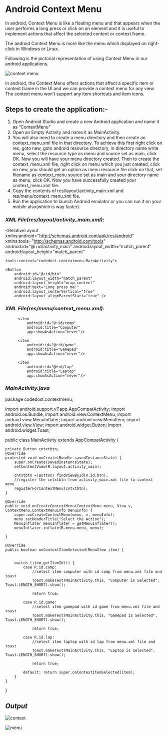 # **Android Context Menu**

In android, Context Menu is like a floating menu and that appears when the user performs a long press or click on an element and it 
is useful to implement actions that affect the selected content or context frame.

 The android Context Menu is more like the menu which displayed on right-click in Windows or Linux.

 Following is the pictorial representation of using Context Menu in our android applications.

![context menu](https://static.javatpoint.com/images/androidimages/context2.png)

In android, the Context Menu offers actions that affect a specific item or context frame in the UI and we can provide a context menu 
for any view. The context menu won’t support any item shortcuts and item icons.



## **Steps to create the application:-** 

1. Open Android Studio and create a new Android application and name it as “ContextMenu” 
2. Open an Empty Activity and name it as MainActivity.
3. You will also need to create a menu directory and then create an context_menu.xml file in that directory. To achieve this first 
right click on res, goto new, goto android resource directory, in directory name write menu, select the resource type as menu and 
source set as main, click OK. Now you will have your menu directory created. Then to create the context_menu.xml file, right click 
on menu which you just created, click on new, you should get an option as menu resource file click on that, set filename as context_menu 
source set as main and your directory name as menu, click OK. Now you have successfully created your context_menu.xml file.
4. Copy the contents of res/layout/activity_main.xml and res/menu/context_menu.xml file.
5. Run the application to launch Android emulator or you can run it on your mobile also(which is way faster).
 

 ### *XML File(res/layout/activity_main.xml):*

 <?xml version="1.0" encoding="utf-8"?>
<RelativeLayout xmlns:android="http://schemas.android.com/apk/res/android"
    xmlns:tools="http://schemas.android.com/tools"
    android:id="@+id/activity_main"
    android:layout_width="match_parent"
    android:layout_height="match_parent"

    tools:context="codedost.contextmenu.MainActivity">

    <Button
        android:id="@+id/btn"
        android:layout_width="match_parent"
        android:layout_height="wrap_content"
        android:text="Long press me!"
        android:layout_centerVertical="true"
        android:layout_alignParentStart="true" />
</RelativeLayout>


### *XML File(res/menu/context_menu.xml):*

<?xml version="1.0" encoding="utf-8"?>
<menu xmlns:android="http://schemas.android.com/apk/res/android"
    xmlns:app="http://schemas.android.com/apk/res-auto">

    <item
        android:id="@+id/comp"
        android:title="Computer"
        app:showAsAction="never"/>

    <item
        android:id="@+id/game"
        android:title="Gamepad"
        app:showAsAction="never"/>

    <item
        android:id="@+id/lap"
        android:title="Laptop"
        app:showAsAction="never"/>
</menu>


### *MainActivity.java* 

package codedost.contextmenu;

import android.support.v7.app.AppCompatActivity;
import android.os.Bundle;
import android.view.ContextMenu;
import android.view.MenuInflater;
import android.view.MenuItem;
import android.view.View;
import android.widget.Button;
import android.widget.Toast;

public class MainActivity extends AppCompatActivity {

    private Button cntxtbtn;
    @Override
    protected void onCreate(Bundle savedInstanceState) {
        super.onCreate(savedInstanceState);
        setContentView(R.layout.activity_main);

        cntxtbtn =(Button) findViewById(R.id.btn);
        //register the cntxtbtn from activity_main.xml file to context menu
        registerForContextMenu(cntxtbtn);
    }

    @Override
    public void onCreateContextMenu(ContextMenu menu, View v, ContextMenu.ContextMenuInfo menuInfo) {
        super.onCreateContextMenu(menu, v, menuInfo);
        menu.setHeaderTitle("Select the Action");
        MenuInflater menuInflater = getMenuInflater();
        menuInflater.inflate(R.menu.menu, menu);

    }

    @Override
    public boolean onContextItemSelected(MenuItem item) {


        switch (item.getItemId()) {
            case R.id.comp:
                //select item computer with id comp from menu.xml file and toast
                Toast.makeText(MainActivity.this, "Computer is Selected", Toast.LENGTH_SHORT).show();

                return true;

            case R.id.game:
                //select item gamepad with id game from menu.xml file and toast
                Toast.makeText(MainActivity.this, "Gamepad is Selected", Toast.LENGTH_SHORT).show();

                return true;

            case R.id.lap:
                //select item laptop with id lap from menu.xml file and toast
                Toast.makeText(MainActivity.this, "Laptop is Selected", Toast.LENGTH_SHORT).show();

                return true;

            default: return super.onContextItemSelected(item);
        }
    }
}



## *Output* 

![context](https://codedost.com/wp-content/uploads/2018/02/pic_10.1-350x600.jpeg)

![menu](https://codedost.com/wp-content/uploads/2018/02/pic_10.2-350x600.jpeg)